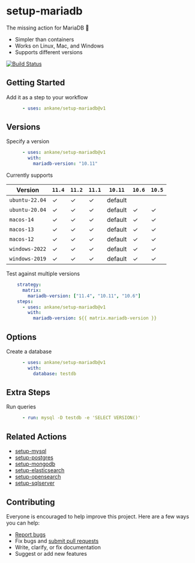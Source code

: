 # setup-mariadb

The missing action for MariaDB :tada:

- Simpler than containers
- Works on Linux, Mac, and Windows
- Supports different versions

[![Build Status](https://github.com/ankane/setup-mariadb/workflows/build/badge.svg?branch=v1)](https://github.com/ankane/setup-mariadb/actions)

## Getting Started

Add it as a step to your workflow

```yml
      - uses: ankane/setup-mariadb@v1
```

## Versions

Specify a version

```yml
      - uses: ankane/setup-mariadb@v1
        with:
          mariadb-version: "10.11"
```

Currently supports

Version | `11.4` | `11.2` | `11.1` | `10.11` | `10.6` | `10.5`
--- | --- | --- | --- | --- | --- | ---
`ubuntu-22.04` | ✓ | ✓ | ✓ | default | |
`ubuntu-20.04` | ✓ | ✓ | ✓ | default | ✓ | ✓
`macos-14` | ✓ | ✓ | ✓ | default | ✓ | ✓
`macos-13` | ✓ | ✓ | ✓ | default | ✓ | ✓
`macos-12` | ✓ | ✓ | ✓ | default | ✓ | ✓
`windows-2022` | ✓ | ✓ | ✓ | default | ✓ | ✓
`windows-2019` | ✓ | ✓ | ✓ | default | ✓ | ✓

Test against multiple versions

```yml
    strategy:
      matrix:
        mariadb-version: ["11.4", "10.11", "10.6"]
    steps:
      - uses: ankane/setup-mariadb@v1
        with:
          mariadb-version: ${{ matrix.mariadb-version }}
```

## Options

Create a database

```yml
      - uses: ankane/setup-mariadb@v1
        with:
          database: testdb
```

## Extra Steps

Run queries

```yml
      - run: mysql -D testdb -e 'SELECT VERSION()'
```

## Related Actions

- [setup-mysql](https://github.com/ankane/setup-mysql)
- [setup-postgres](https://github.com/ankane/setup-postgres)
- [setup-mongodb](https://github.com/ankane/setup-mongodb)
- [setup-elasticsearch](https://github.com/ankane/setup-elasticsearch)
- [setup-opensearch](https://github.com/ankane/setup-opensearch)
- [setup-sqlserver](https://github.com/ankane/setup-sqlserver)

## Contributing

Everyone is encouraged to help improve this project. Here are a few ways you can help:

- [Report bugs](https://github.com/ankane/setup-mariadb/issues)
- Fix bugs and [submit pull requests](https://github.com/ankane/setup-mariadb/pulls)
- Write, clarify, or fix documentation
- Suggest or add new features
